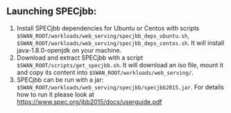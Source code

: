 ## Launching SPECjbb:

1. Install SPECjbb dependencies for Ubuntu or Centos with scripts
`$SWAN_ROOT/workloads/web_serving/specjbb_deps_ubuntu.sh`,
`$SWAN_ROOT/workloads/web_serving/specjbb_deps_centos.sh`.
It will install java-1.8.0-openjdk on your machine.
1. Download and extract SPECjbb with a script
`$SWAN_ROOT/scripts/get_specjbb.sh`.
It will download an iso file, mount it and copy its content into
`$SWAN_ROOT/workloads/web_serving/`.
1. SPECjbb can be run with a jar:
`$SWAN_ROOT/workloads/web_serving/specjbb/specjbb2015.jar`.
For details how to run it please look at
https://www.spec.org/jbb2015/docs/userguide.pdf

